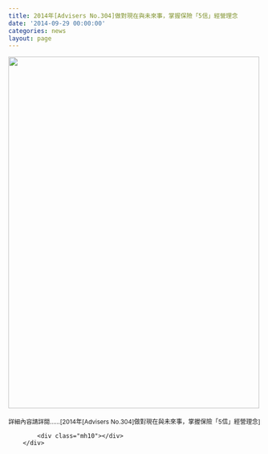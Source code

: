 ```yaml
---
title: 2014年[Advisers No.304]做對現在與未來事，掌握保險「5信」經營理念
date: '2014-09-29 00:00:00'
categories: news
layout: page
---
```


<div class="text">
			<div>
	<img alt="" src="http://www.leishan.com.tw/UserFiles/images/%E7%A3%8A%E5%B1%B1%E6%96%B0%E8%81%9E/%E7%A3%8A%E5%B1%B1%E9%9B%9C%E8%AA%8C/2014%E5%B9%B4%5BAdvisers%20No.304%5D%E5%81%9A%E5%B0%8D%E7%8F%BE%E5%9C%A8%E8%88%87%E6%9C%AA%E4%BE%86%E4%BA%8B%EF%BC%8C%E6%8E%8C%E6%8F%A1%E4%BF%9D%E9%9A%AA%E3%80%8C5%E4%BF%A1%E3%80%8D%E7%B6%93%E7%87%9F%E7%90%86%E5%BF%B5P.7.jpg" style="width: 500px; height: 699px;"></div>
<div>
	&nbsp;</div>
<div>
	<span style="font-size: 11.8181819915771px;">詳細內容請詳閱......[</span><span style="font-size: 9pt;">2014年[Advisers No.304]做對現在與未來事，掌握保險「5信」經營理念]</span></div>

			<div class="mh10"></div>
		</div>